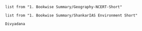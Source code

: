 ```dataview
list from "1. Bookwise Summary/Geography-NCERT-Short"
```

```dataview
list from "1. Bookwise Summary/ShankarIAS Environment Short"
```


```query
Divyadana
```




